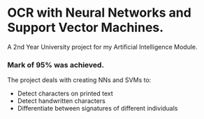 # OCR with Neural Networks and Support Vector Machines.

A 2nd Year University project for my Artificial Intelligence Module. 
### Mark of 95% was achieved.

The project deals with creating NNs and SVMs to:
- Detect characters on printed text
- Detect handwritten characters
- Differentiate between signatures of different individuals
